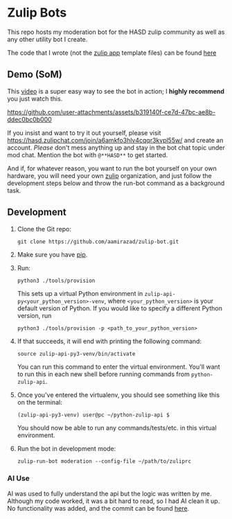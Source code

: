 # Zulip Bots

This repo hosts my moderation bot for the HASD zulip community as well as any other
utility bot I create.

The code that I wrote (not the [zulip app](https://github.com/zulip/python-zulip-api) template files) can be found [here](https://github.com/aamirazad/zulip-bot/blob/main/zulip_bots/zulip_bots/bots/moderation/moderation.py)

## Demo (SoM)

This [video](https://hc-cdn.hel1.your-objectstorage.com/s/v3/5f45a6faa4747cb5e21ea14421df005b8da2caa6_03.07.2025_13.56.44_rec.mp4) is a super easy way to see the bot in action; I **highly recommend** you just watch this.

https://github.com/user-attachments/assets/b319140f-ce7d-47bc-ae8b-ddec0bc0b000

If you insist and want to try it out yourself, please visit https://hasd.zulipchat.com/join/a6amkfo3hlv4cqqr3kvpl55w/ and create an account. _Please_ don't mess anything up and stay in the bot chat topic under mod chat. Mention the bot with `@**HASD**` to get started.

And if, for whatever reason, you want to run the bot yourself on your own hardware, you will need your own [zulip](http://zulip.com/) organization, and just follow the development steps below and throw the run-bot command as a background task.

## Development

1. Clone the Git repo:

    ```
    git clone https://github.com/aamirazad/zulip-bot.git
    ```

2. Make sure you have [pip](https://pip.pypa.io/en/stable/installing/).

3. Run:

    ```
    python3 ./tools/provision
    ```

    This sets up a virtual Python environment in `zulip-api-py<your_python_version>-venv`,
    where `<your_python_version>` is your default version of Python. If you would like to specify
    a different Python version, run

    ```
    python3 ./tools/provision -p <path_to_your_python_version>
    ```

4. If that succeeds, it will end with printing the following command:

    ```
    source zulip-api-py3-venv/bin/activate
    ```

    You can run this command to enter the virtual environment.
    You'll want to run this in each new shell before running commands from `python-zulip-api`.

5. Once you've entered the virtualenv, you should see something like this on the terminal:

    ```
    (zulip-api-py3-venv) user@pc ~/python-zulip-api $
    ```

    You should now be able to run any commands/tests/etc. in this
    virtual environment.

6. Run the bot in development mode:
    ```
    zulip-run-bot moderation --config-file ~/path/to/zuliprc
    ```

### AI Use

AI was used to fully understand the api but the logic was written by me.
Although my code worked, it was a bit hard to read, so I had AI clean it up. No functionality was added, and the commit can be found [here](https://github.com/aamirazad/zulip-bot/commit/52955e3347c0b8ecd203fbe809ff07276999b1b0). 
